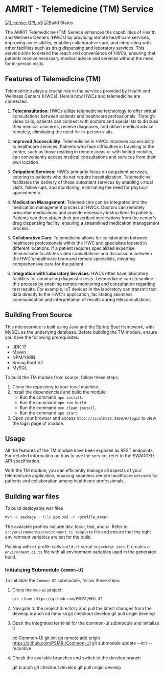 # AMRIT - Telemedicine (TM) Service

[![License: GPL v3](https://img.shields.io/badge/License-GPLv3-blue.svg)](https://www.gnu.org/licenses/gpl-3.0)
![Build Status](https://github.com/PSMRI/TM-UI/actions/workflows/sast-and-package.yml/badge.svg)

The AMRIT Telemedicine (TM) Service enhances the capabilities of Health and Wellness Centers (HWCs) by providing remote healthcare services, improving accessibility, enabling collaborative care, and integrating with other facilities such as drug dispensing and laboratory services. This service aims to extend the reach and convenience of HWCs, ensuring that patients receive necessary medical advice and services without the need for in-person visits.

## Features of Telemedicine (TM)

Telemedicine plays a crucial role in the services provided by Health and Wellness Centers (HWCs). Here's how HWCs and telemedicine are connected:

1. **Teleconsultation**: HWCs utilize telemedicine technology to offer virtual consultations between patients and healthcare professionals. Through video calls, patients can connect with doctors and specialists to discuss their medical concerns, receive diagnoses, and obtain medical advice remotely, eliminating the need for in-person visits.

2. **Improved Accessibility**: Telemedicine in HWCs improves accessibility to healthcare services. Patients who face difficulties in traveling to the center, such as those residing in remote areas or with limited mobility, can conveniently access medical consultations and services from their own location.

3. **Outpatient Services**: HWCs primarily focus on outpatient services, catering to patients who do not require hospitalization. Telemedicine facilitates the delivery of these outpatient services by enabling virtual visits, follow-ups, and monitoring, eliminating the need for physical appointments.

4. **Medication Management**: Telemedicine can be integrated into the medication management process at HWCs. Doctors can remotely prescribe medications and provide necessary instructions to patients. Patients can then obtain their prescribed medications from the center's drug dispensing facility, ensuring a streamlined medication management process.

5. **Collaborative Care**: Telemedicine allows for collaboration between healthcare professionals within the HWC and specialists located in different locations. If a patient requires specialized expertise, telemedicine facilitates video consultations and discussions between the HWC's healthcare team and remote specialists, ensuring comprehensive care for the patient.

6. **Integration with Laboratory Services**: HWCs often have laboratory facilities for conducting diagnostic tests. Telemedicine can streamline this process by enabling remote monitoring and consultation regarding test results. For example, IoT devices in the laboratory can transmit test data directly to the HWC's application, facilitating seamless communication and interpretation of results during teleconsultations.

## Building From Source

This microservice is built using Java and the Spring Boot framework, with MySQL as the underlying database. Before building the TM module, ensure you have the following prerequisites:

- JDK 17
- Maven
- NPM/YARN
- Spring Boot V2
- MySQL

To build the TM module from source, follow these steps:

1. Clone the repository to your local machine.
2. Install the dependencies and build the module:
   - Run the command `npm install`.
   - Run the command `npm run build`.
   - Run the command `mvn clean install`.
   - Run the command `npm start`.
3. Open your browser and access `http://localhost:4200/#/login` to view the login page of module.

## Usage

All the features of the TM module have been exposed as REST endpoints. For detailed information on how to use the service, refer to the SWAGGER API specification.

With the TM module, you can efficiently manage all aspects of your telemedicine application, ensuring seamless remote healthcare services for patients and collaboration among healthcare professionals.

## Building war files

To build deployable war files
```bash
mvn -B package --file pom.xml -P <profile_name>
```

The available profiles include dev, local, test, and ci.
Refer to `src/environments/environment.ci.template` file and ensure that the right environment variables are set for the build.

Packing with `ci` profile calls `build-ci` script in `package.json`.
It creates a `environment.ci.ts` file with all environment variables used in the generated build.

### Initializing Submodule `Common-UI`

To initialize the `Common-UI` submodule, follow these steps:

1. Clone the `mmu-ui` project:
   ```bash
   git clone https://github.com/PSMRI/MMU-UI

2. Navigate to the project directory and pull the latest changes from the develop branch
   cd mmu-ui
   git checkout develop
   git pull origin develop

3. Open the integrated terminal for the common-ui submodule and initialize it

   cd Common-UI
   git init
   git remote add origin https://github.com/PSMRI/Common-UI
   git submodule update --init --recursive

4. Check the available branches and switch to the develop branch

   git branch
   git checkout develop
   git pull origin develop
